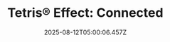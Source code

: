 ---
title: "Tetris® Effect: Connected"
id: 1003590
date: 2025-08-12T05:00:06.457Z
link: games/steam/recent/tetris-effect-connected
image: http://media.steampowered.com/steamcommunity/public/images/apps/1003590/a56de7a86218528ff841a9a1322ce88d735b1156.jpg
playtime_2weeks: 73
playtime_forever: 73
playtime_windows_forever: 0
playtime_mac_forever: 0
playtime_linux_forever: 73
playtime_deck_forever: 73
---